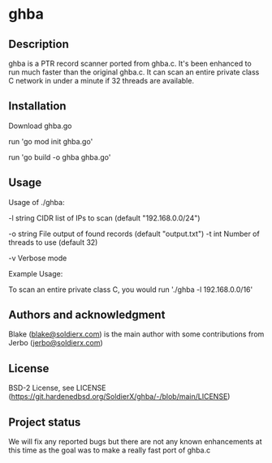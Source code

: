 # ghba

## Description

ghba is a PTR record scanner ported from ghba.c.  It's been enhanced to run much faster than the original ghba.c.  It can scan an entire private class C network in under a minute if 32 threads are available. 

## Installation

Download ghba.go

run 'go mod init ghba.go'

run 'go build -o ghba ghba.go'

## Usage

Usage of ./ghba:

  -l string
    	CIDR list of IPs to scan (default "192.168.0.0/24")

  -o string
    	File output of found records (default "output.txt")
  -t int
    	Number of threads to use (default 32)

  -v	Verbose mode

Example Usage:

To scan an entire private class C, you would run './ghba -l 192.168.0.0/16'

## Authors and acknowledgment

Blake (blake@soldierx.com) is the main author with some contributions from Jerbo (jerbo@soldierx.com)

## License

BSD-2 License, see LICENSE (https://git.hardenedbsd.org/SoldierX/ghba/-/blob/main/LICENSE)

## Project status

We will fix any reported bugs but there are not any known enhancements at this time as the goal was to make a really fast port of ghba.c